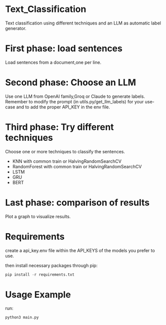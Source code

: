 # Text_Classification
Text classification using different techniques and an LLM as automatic label generator.


# First phase: load sentences
Load sentences from a document,one per line.

# Second phase: Choose an LLM
Use one LLM from OpenAI family,Groq or Claude to generate labels. Remember to modify the prompt (in utils.py/get_llm_labels) for your use-case and to add the proper API_KEY in the env file.

# Third phase: Try different techniques
Choose one or more techniques to classify the sentences.

- KNN with common train or HalvingRandomSearchCV
- RandomForest with common train or HalvingRandomSearchCV
- LSTM
- GRU
- BERT

# Last phase: comparison of results
Plot a graph to visualize results.

# Requirements

create a api_key.env file within the API_KEYS of the models you prefer to use.

then install necessary packages through pip:

```python 
pip install -r requirements.txt
```
# Usage  Example

run:

```python 
python3 main.py
```
